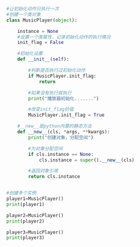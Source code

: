 
<BlogInfo title="20.初始化动作只执行一次" author="白日梦想猿" pv=0 read_times=0 pre_cost_time=0分35秒 category="面向对象的特性" tag_list="['面向对象的特性']" create_time="2020.03.16 14:42:36" update_time="2020.03.16 14:58:19" />

```python
#让初始化动作只执行一次
#创建一个类对象
class MusicPlayer(object):

    instance = None
    #设置一个类属性，记录初始化动作的执行情况
    init_flag = False

    #初始化设置
    def __init__(self):

        #判断是否执行过初始化动作
        if MusicPlayer.init_flag:
            return

        #如果没有执行就执行
        print("播放器初始化.......")

        #改变init_flag的值
        MusicPlayer.init_flag = True

    #__new__是python内置的静态方法
    def __new__(cls, *args, **kwargs):
        print("创建对象，分配空间")

        #为对象分配空间
        if cls.instance == None:
            cls.instance = super().__new__(cls)

        #返回对象引用
        return cls.instance


#创建多个实例
player1=MusicPlayer()
print(player1)

player2=MusicPlayer()
print(player2)

player3=MusicPlayer()
print(player3)
```

